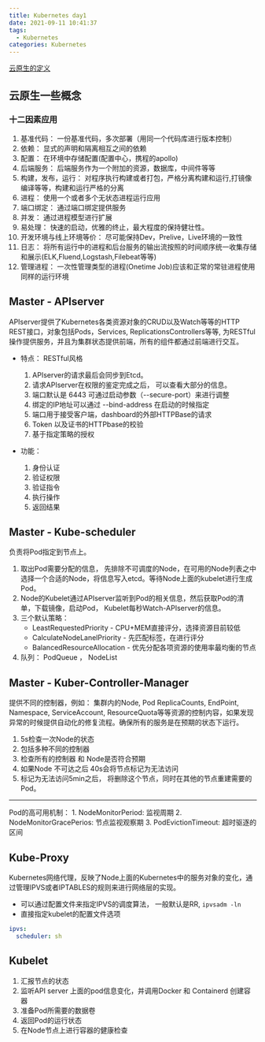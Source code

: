 ```yaml
---
title: Kubernetes day1
date: 2021-09-11 10:41:37
tags:
  - Kubernetes
categories: Kubernetes
---
```


[云原生的定义](https://github.com/cncf/toc/blob/main/DEFINITION.md#%E4%B8%AD%E6%96%87%E7%89%88%E6%9C%AC)

## 云原生一些概念
### 十二因素应用
1. 基准代码： 一份基准代码，多次部署（用同一个代码库进行版本控制）
1. 依赖： 显式的声明和隔离相互之间的依赖
1. 配置： 在环境中存储配置(配置中心，携程的apollo)
1. 后端服务： 后端服务作为一个附加的资源，数据库，中间件等等
1. 构建，发布，运行： 对程序执行构建或者打包，严格分离构建和运行,打镜像编译等等，构建和运行严格的分离
1. 进程： 使用一个或者多个无状态进程运行应用
1. 端口绑定： 通过端口绑定提供服务
1. 并发： 通过进程模型进行扩展
1. 易处理： 快速的启动，优雅的终止，最大程度的保持健壮性。
1. 开发环境与线上环境等价： 尽可能保持Dev，Prelive，Live环境的一致性
1. 日志： 将所有运行中的进程和后台服务的输出流按照的时间顺序统一收集存储和展示(ELK,Fluend,Logstash,Filebeat等等)
1. 管理进程： 一次性管理类型的进程(Onetime Job)应该和正常的常驻进程使用同样的运行环境

## Master - APIserver
APIserver提供了Kubernetes各类资源对象的CRUD以及Watch等等的HTTP REST接口，对象包括Pods，Services, ReplicationsControllers等等, 为RESTful操作提供服务，并且为集群状态提供前端，所有的组件都通过前端进行交互。
- 特点： RESTful风格
  1. APIserver的请求最后会同步到Etcd。
  1. 请求APIserver在权限的鉴定完成之后， 可以查看大部分的信息。
  1. 端口默认是 6443 可通过启动参数（--secure-port）来进行调整
  1. 绑定的IP地址可以通过 --bind-address 在启动的时候指定
  1. 端口用于接受客户端，dashboard的外部HTTPBase的请求
  1. Token 以及证书的HTTPbase的校验
  1. 基于指定策略的授权

- 功能： 
  1. 身份认证
  1. 验证权限
  1. 验证指令
  1. 执行操作
  1. 返回结果

## Master - Kube-scheduler
负责将Pod指定到节点上。
1. 取出Pod需要分配的信息， 先排除不可调度的Node，在可用的Node列表之中选择一个合适的Node，将信息写入etcd。等待Node上面的kubelet进行生成Pod。
1. Node的Kubelet通过APIserver监听到Pod的相关信息，然后获取Pod的清单，下载镜像，启动Pod， Kubelet每秒Watch-APIserver的信息。
1. 三个默认策略： 
    - LeastRequestedPriority - CPU+MEM直接评分，选择资源目前较低
    - CalculateNodeLanelPriority - 先匹配标签，在进行评分
    - BalancedResourceAllocation - 优先分配各项资源的使用率最均衡的节点 
1. 队列： PodQueue ， NodeList

## Master - Kuber-Controller-Manager
提供不同的控制器，例如： 集群内的Node, Pod ReplicaCounts, EndPoint, Namespace, ServiceAccount, ResourceQuota等等资源的控制内容，如果发现异常的时候提供自动化的修复流程。确保所有的服务是在预期的状态下运行。
1. 5s检查一次Node的状态
2. 包括多种不同的控制器
3. 检查所有的控制器 和 Node是否符合预期
4. 如果Node 不可达之后 40s会将节点标记为无法访问
5. 标记为无法访问5min之后， 将删除这个节点，同时在其他的节点重建需要的Pod。

---
Pod的高可用机制：
    1.  NodeMonitorPeriod: 监视周期
    2.  NodeMonitorGracePerios: 节点监视观察期
    3.  PodEvictionTimeout: 超时驱逐的区间

## Kube-Proxy
Kubernetes网络代理，反映了Node上面的Kubernetes中的服务对象的变化，通过管理IPVS或者IPTABLES的规则来进行网络层的实现。
- 可以通过配置文件来指定IPVS的调度算法， 一般默认是RR, `ipvsadm -ln`
- 直接指定kubelet的配置文件选项
```yaml
ipvs:
  scheduler: sh
```

## Kubelet
1. 汇报节点的状态
1. 监听API server 上面的pod信息变化，并调用Docker 和 Containerd 创建容器
1. 准备Pod所需要的数据卷
1. 返回Pod的运行状态
1. 在Node节点上进行容器的健康检查